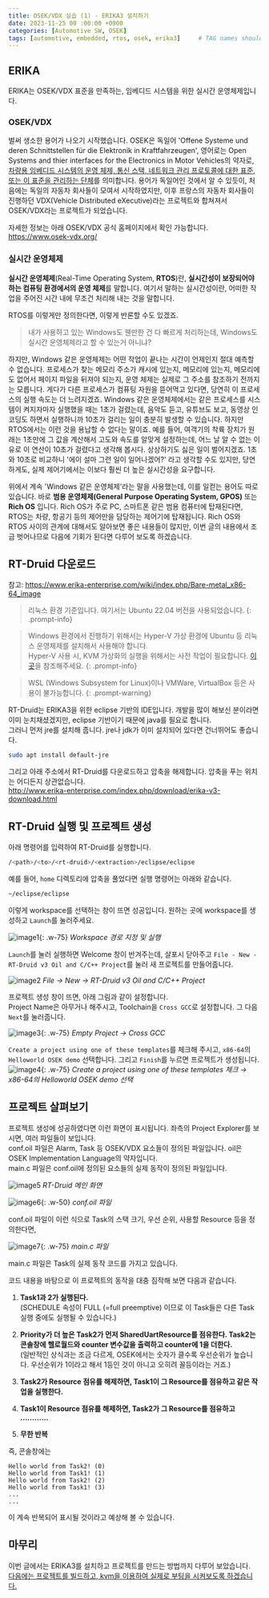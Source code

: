 ```yaml
---
title: OSEK/VDX 실습 (1) - ERIKA3 설치하기
date: 2023-11-25 00 :00:00 +0900
categories: [Automotive SW, OSEK]
tags: [automotive, embedded, rtos, osek, erika3]     # TAG names should always be lowercase
---
```


## ERIKA

ERIKA는 OSEK/VDX 표준을 만족하는, 임베디드 시스템을 위한 실시간 운영체제입니다.

### OSEK/VDX

벌써 생소한 용어가 나오기 시작했습니다.
OSEK은 독일어 'Offene Systeme und deren Schnittstellen für die Elektronik in Kraftfahrzeugen', 영어로는 Open Systems and thier interfaces for the Electronics in Motor Vehicles의 약자로, <u>차량용 임베디드 시스템의 운영 체제, 통신 스택, 네트워크 관리 프로토콜에 대한 표준, 또는 이 표준을 관리하는 단체</u>를 의미합니다.
용어가 독일어인 것에서 알 수 있듯이, 처음에는 독일의 자동차 회사들이 모여서 시작하였지만, 이후 프랑스의 자동차 회사들이 진행하던 VDX(Vehicle Distributed eXecutive)라는 프로젝트와 합쳐져서 OSEK/VDX라는 프로젝트가 되었습니다.

자세한 정보는 아래 OSEK/VDX 공식 홈페이지에서 확인 가능합니다.  
<https://www.osek-vdx.org/>

### 실시간 운영체제

**실시간 운영체제**(Real-Time Operating System, **RTOS**)란, **실시간성이 보장되어야 하는 컴퓨팅 환경에서의 운영 체제**를 말합니다. 여기서 말하는 실시간성이란, 어떠한 작업을 주어진 시간 내에 무조건 처리해 내는 것을 말합니다.

RTOS를 이렇게만 정의한다면, 이렇게 반론할 수도 있겠죠.  
> 내가 사용하고 있는 Windows도 웬만한 건 다 빠르게 처리하는데, Windows도 실시간 운영체제라고 할 수 있는거 아니냐?

하지만, Windows 같은 운영체제는 어떤 작업이 끝나는 시간이 언제인지 절대 예측할 수 없습니다. 프로세스가 찾는 메모리 주소가 캐시에 있는지, 메모리에 있는지, 메모리에도 없어서 페이지 파일을 뒤져야 되는지, 운영 체제는 실제로 그 주소를 참조하기 전까지는 모릅니다. 게다가 다른 프로세스가 컴퓨팅 자원을 뜯어먹고 있다면, 당연히 이 프로세스의 실행 속도는 더 느려지겠죠. Windows 같은 운영체제에서는 같은 프로세스를 시스템이 켜지자마자 실행했을 때는 1초가 걸렸는데, 음악도 듣고, 유튜브도 보고, 동영상 인코딩도 하면서 실행하니까 10초가 걸리는 일이 충분히 발생할 수 있습니다. 하지만 RTOS에서는 이런 것을 용납할 수 없다는 말이죠. 예를 들어, 여객기의 착륙 장치가 원래는 1초만에 그 값을 계산해서 고도와 속도를 알맞게 설정하는데, 어느 날 알 수 없는 이유로 이 연산이 10초가 걸렸다고 생각해 봅시다. 상상하기도 싫은 일이 벌어지겠죠. 1초와 10초로 비교하니 '에이 설마 그런 일이 일어나겠어?' 라고 생각할 수도 있지만, 당연하게도, 실제 제어기에서는 이보다 훨씬 더 높은 실시간성을 요구합니다.

위에서 계속 'Windows 같은 운영체제'라는 말을 사용했는데, 이를 일컫는 용어도 따로 있습니다. 바로 **범용 운영체제(General Purpose Operating System, GPOS)** 또는 **Rich OS** 입니다. Rich OS가 주로 PC, 스마트폰 같은 범용 컴퓨터에 탑재된다면, RTOS는 차량, 항공기 등의 제어만을 담당하는 제어기에 탑재됩니다. Rich OS와 RTOS 사이의 관계에 대해서도 알아보면 좋은 내용들이 많지만, 이번 글의 내용에서 조금 벗어나므로 다음에 기회가 된다면 다루어 보도록 하겠습니다.

## RT-Druid 다운로드

참고: <https://www.erika-enterprise.com/wiki/index.php/Bare-metal_x86-64_image>

> 리눅스 환경 기준입니다. 여기서는 Ubuntu 22.04 버전을 사용되었습니다.
{: .prompt-info}

> Windows 환경에서 진행하기 위해서는 Hyper-V 가상 환경에 Ubuntu 등 리눅스 운영체제를 설치해서 사용해야 합니다.  
> Hyper-V 사용 시, KVM 가상화의 실행을 위해서는 사전 작업이 필요합니다. [이곳](https://superuser.com/questions/1330271/configuring-kvm-inside-ubuntu-hyper-v-client)을 참조해주세요.
{: .prompt-info}

> WSL (Windows Subsystem for Linux)이나 VMWare, VirtualBox 등은 사용이 불가능합니다.
{: .prompt-warning}

RT-Druid는 ERIKA3을 위한 eclipse 기반의 IDE입니다. 개발을 많이 해보신 분이라면 이미 눈치채셨겠지만, eclipse 기반이기 때문에 java를 필요로 합니다.  
그러니 먼저 jre를 설치해 줍니다. jre나 jdk가 이미 설치되어 있다면 건너뛰어도 좋습니다.
```bash
sudo apt install default-jre
```
그리고 아래 주소에서 RT-Druid를 다운로드하고 압축을 해제합니다. 압축을 푸는 위치는 어디든지 상관없습니다.  
<http://www.erika-enterprise.com/index.php/download/erika-v3-download.html>

## RT-Druid 실행 및 프로젝트 생성

아래 명령어를 입력하여 RT-Druid를 실행합니다.
```bash
/<path>/<to>/<rt-druid>/<extraction>/eclipse/eclipse
```
예를 들어, `home` 디렉토리에 압축을 풀었다면 실행 명령어는 아래와 같습니다.
```bash
~/eclipse/eclipse
```

이렇게 workspace를 선택하는 창이 뜨면 성공입니다. 원하는 곳에 workspace를 생성하고 `Launch`를 눌러주세요.

![image1](/assets/img/2023-11-25-osek-vdx-1-installing-erika3/1.png){: .w-75}
_Workspace 경로 지정 및 실행_

`Launch`를 눌러 실행하면 Welcome 창이 반겨주는데, 살포시 닫아주고
`File - New - RT-Druid v3 Oil and C/C++ Project`를 눌러 새 프로젝트를 만들어줍니다.

![image2](/assets/img/2023-11-25-osek-vdx-1-installing-erika3/2.png)
_File → New → RT-Druid v3 Oil and C/C++ Project_

프로젝트 생성 창이 뜨면, 아래 그림과 같이 설정합니다.  
Project Name은 아무거나 해주시고, Toolchain을 `Cross GCC`로 설정합니다.
그 다음 `Next`를 눌러줍니다.

![image3](/assets/img/2023-11-25-osek-vdx-1-installing-erika3/3.png){: .w-75}
_Empty Project → Cross GCC_

`Create a project using one of these templates`를 체크해 주시고, `x86-64`의 `Helloworld OSEK demo` 선택합니다. 그리고 `Finish`를 누르면 프로젝트가 생성됩니다.
![image4](/assets/img/2023-11-25-osek-vdx-1-installing-erika3/4.png){: .w-75}
_Create a project using one of these templates 체크 → x86-64의 Helloworld OSEK demo 선택_

## 프로젝트 살펴보기
프로젝트 생성에 성공하였다면 이런 화면이 표시됩니다. 좌측의 Project Explorer를 보시면, 여러 파일들이 보입니다.  
conf.oil 파일은 Alarm, Task 등 OSEK/VDX 요소들이 정의된 파일입니다. oil은 OSEK Implementation Language의 약자입니다.  
main.c 파일은 conf.oil에 정의된 요소들의 실제 동작이 정의된 파일입니다. 

![image5](/assets/img/2023-11-25-osek-vdx-1-installing-erika3/5.png)
_RT-Druid 메인 화면_

![image6](/assets/img/2023-11-25-osek-vdx-1-installing-erika3/6.png){: .w-50}
_conf.oil 파일_

conf.oil 파일이 이런 식으로 Task의 스택 크기, 우선 순위, 사용할 Resource 등을 정의한다면,

![image7](/assets/img/2023-11-25-osek-vdx-1-installing-erika3/7.png){: .w-75}
_main.c 파일_

main.c 파일은 Task의 실제 동작 코드를 가지고 있습니다.

코드 내용을 바탕으로 이 프로젝트의 동작을 대충 짐작해 보면 다음과 같습니다.

1. **Task1과 2가 실행된다.**  
(SCHEDULE 속성이 FULL (=full preemptive) 이므로 이 Task들은 다른 Task 실행 중에도 실행될 수 있습니다.)

2. **Priority가 더 높은 Task2가 먼저 SharedUartResource를 점유한다. Task2는 콘솔창에 헬로월드와 counter 변수값을 출력하고 counter에 1을 더한다.**  
(일반적인 상식과는 조금 다르게, OSEK에서는 숫자가 클수록 우선순위가 높습니다. 우선순위가 1이라고 해서 1등인 것이 아니고 오히려 꼴등이라는 거죠.)

3. **Task2가 Resource 점유를 해제하면, Task1이 그 Resource를 점유하고 같은 작업을 실행한다.**

4. **Task1이 Resource 점유를 해제하면, Task2가 그 Resource를 점유하고 ............**

5. **무한 반복**

즉, 콘솔창에는
```
Hello world from Task2! (0)
Hello world from Task1! (1)
Hello world from Task2! (2)
Hello world from Task1! (3)
...
...
```
이 계속 반복되어 표시될 것이라고 예상해 볼 수 있습니다.

## 마무리
이번 글에서는 ERIKA3를 설치하고 프로젝트를 만드는 방법까지 다루어 보았습니다.  
[다음에는 프로젝트를 빌드하고, kvm을 이용하여 실제로 부팅을 시켜보도록 하겠습니다.](/posts/osek-vdx-2-build-create-image-run/)